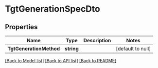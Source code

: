 # TgtGenerationSpecDto

## Properties
Name | Type | Description | Notes
------------ | ------------- | ------------- | -------------
**TgtGenerationMethod** | **string** |  | [default to null]

[[Back to Model list]](../README.md#documentation-for-models) [[Back to API list]](../README.md#documentation-for-api-endpoints) [[Back to README]](../README.md)

